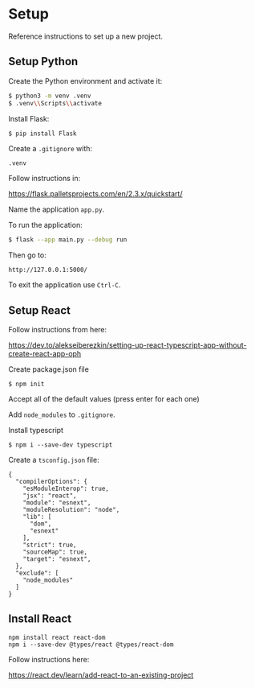# Setup

Reference instructions to set up a new project.

## Setup Python

Create the Python environment and activate it:

```bash
$ python3 -m venv .venv
$ .venv\\Scripts\\activate
```

Install Flask:

```bash
$ pip install Flask
```

Create a `.gitignore` with:

```
.venv
```

Follow instructions in:

https://flask.palletsprojects.com/en/2.3.x/quickstart/

Name the application `app.py`.

To run the application:

```bash
$ flask --app main.py --debug run
```

Then go to:

```
http://127.0.0.1:5000/
```

To exit the application use `Ctrl-C`.

## Setup React

Follow instructions from here:

https://dev.to/alekseiberezkin/setting-up-react-typescript-app-without-create-react-app-oph

Create package.json file

```
$ npm init
```

Accept all of the default values (press enter for each one)

Add `node_modules` to `.gitignore`.

Install typescript

```
$ npm i --save-dev typescript
```

Create a `tsconfig.json` file:

```
{
  "compilerOptions": {
    "esModuleInterop": true,
    "jsx": "react",
    "module": "esnext",
    "moduleResolution": "node",
    "lib": [
      "dom",
      "esnext"
    ],
    "strict": true,
    "sourceMap": true,
    "target": "esnext",
  },
  "exclude": [
    "node_modules"
  ]
}
```

## Install React

```
npm install react react-dom
npm i --save-dev @types/react @types/react-dom
```

Follow instructions here:

https://react.dev/learn/add-react-to-an-existing-project
